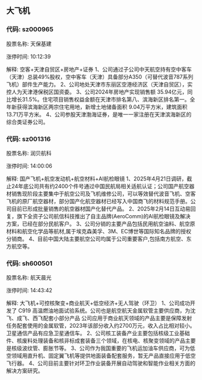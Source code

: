 ## 大飞机

### 代码: sz000965

股票名称: 天保基建

涨停时间: 10:12:39

解释: 空客+天津自贸区+房地产+证券
1、公司通过子公司中天航空持有空中客车（天津）总装49%股权，空中客车（天津）具备部分A350（可替代波音787系列飞机）部件生产能力。
2、公司地处天津市东丽区空港经济区（天津自贸区），实控人为天津港保税区国资委。
3、公司2024年房地产实现销售额 35.94亿元，同比增长31.5%。住宅项目销售权益金额在天津市排名第八、滨海新区排名第一。全年新获得滨海新区两宗住宅用地，新增土地储备面积 9.04万平方米，建筑面积 13.71万平方米。
4、公司参股天津渤海证券，是唯一一家注册在天津滨海新区的综合类证券公司。

### 代码: sz001316

股票名称: 润贝航科

涨停时间: 14:00:06

解释: 国产飞机+航空发动机+航空材料+AI航检眼镜
1、2025年4月21日调研，截止24年底公司共有约2400个件号通过中国民航局相关适航认证；公司国产航空器材销售现阶段主要集中于航空公司及飞机维修公司，可以等效替代波音飞机、空客飞机的原厂航空器材，部分国产化航空器材已经写入中国商飞的材料规范手册。公司目前已形成批量销售的航空器材国产化替代产品。
2、2025年2月14日互动易回复，旗下全资子公司航信科技推出了自主品牌(AeroComm)的AI航检眼镜及解决方案，已经在部分民航客户。
3、公司分销的主要产品包括民用航空油料、航空原材料和航空化学品等航材,属于埃克森美孚、3M、EC博世等国际知名品牌的授权分销商。
4、目前中国大陆主要航空公司均属于公司重要客户,包括南方航空、东方航空等。

### 代码: sh600501

股票名称: 航天晨光

涨停时间: 14:43:42

解释: 大飞机+可控核聚变+商业航天+低空经济+无人驾驶（环卫）
1、公司成功开发了 C919 高温燃油地面试验系统。公司也是航空航天金属软管主要供应商，为沈飞、成飞、西飞配套小部分产品
公司应用于商业航天领域的产品主要是保障发射任务配套使用的金属软管，2023年该部分收入约2700万元，收入占比相对较小。卫星通信产品有应急卫星通信车。
2、公司核工装备产业主要包括核级工业基础件、核废料处理装备和核非标成套装备三个领域，在核电、核聚变领域的产品主要是核级波纹管、膨胀节等。
3、公司作为我国重要的飞机运加油车供应商，可为低空领域用直升机、固定翼飞机等提供地面装备配套服务，暂无产品直接应用于低空飞行器。
4、公司目前主要针对环卫作业装备开展自动驾驶和智能作业相关方面的解决方案研究。

